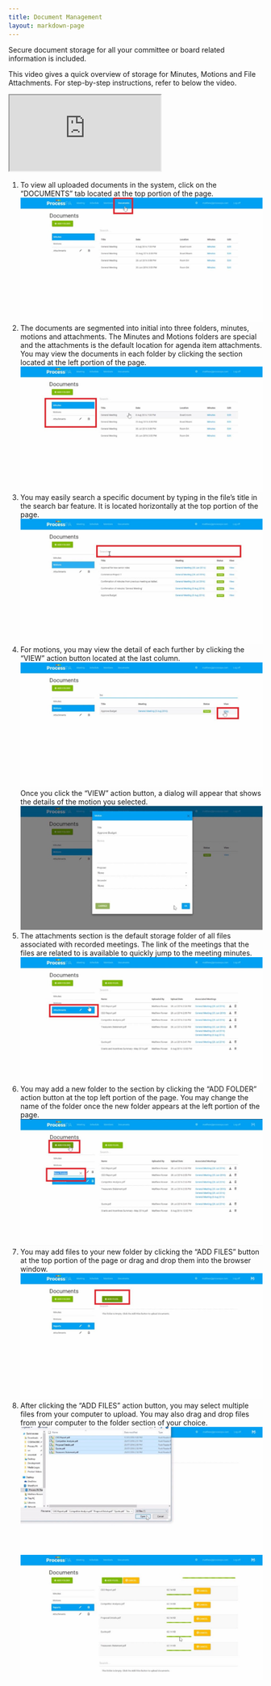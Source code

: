 ```yaml
---
title: Document Management
layout: markdown-page
---
```

Secure document storage for all your committee or board related information is included.

This video gives a quick overview of storage for Minutes, Motions and File Attachments. For step-by-step instructions, refer to below the video.

<div class="container my-5">
    <div class="embed-responsive embed-responsive-16by9">
        <iframe class="embed-responsive-item" src="https://www.youtube.com/embed/nDw7UKWmSV8" allowfullscreen></iframe>
    </div>
</div>

  1. To view all uploaded documents in the system, click on the “DOCUMENTS” tab located at the top portion of the page.  
    <img class="img-fluid" src="/content/pages/help/clip_image002-6.jpg" />
  2. The documents are segmented into initial into three folders, minutes, motions and attachments. The Minutes and Motions folders are special and the attachments is the default location for agenda item attachments. You may view the documents in each folder by clicking the section located at the left portion of the page.  
    <img class="img-fluid" src="/content/pages/help/clip_image004-6.jpg" />
  3. You may easily search a specific document by typing in the file’s title in the search bar feature. It is located horizontally at the top portion of the page.  
    <img class="img-fluid" src="/content/pages/help/clip_image006-5.jpg" />
  4. For motions, you may view the detail of each further by clicking the “VIEW” action button located at the last column.  
    <img class="img-fluid" src="/content/pages/help/clip_image008-3.jpg" />
    Once you click the “VIEW” action button, a dialog will appear that shows the details of the motion you selected.   
    <img class="img-fluid" src="/content/pages/help/clip_image010-2.jpg" />
  5. The attachments section is the default storage folder of all files associated with recorded meetings. The link of the meetings that the files are related to is available to quickly jump to the meeting minutes.  
    <img class="img-fluid" src="/content/pages/help/clip_image012-2.jpg" />
  6. You may add a new folder to the section by clicking the “ADD FOLDER” action button at the top left portion of the page. You may change the name of the folder once the new folder appears at the left portion of the page.  
    <img class="img-fluid" src="/content/pages/help/clip_image014-1.jpg" />
  7. You may add files to your new folder by clicking the “ADD FILES” button at the top portion of the page or drag and drop them into the browser window.   
    <img class="img-fluid" src="/content/pages/help/clip_image016-1.jpg" />
  8. After clicking the “ADD FILES” action button, you may select multiple files from your computer to upload. You may also drag and drop files from your computer to the folder section of your choice.  
    <img class="img-fluid" src="/content/pages/help/clip_image018-1.jpg" />
    <img class="img-fluid" src="/content/pages/help/clip_image020-1.jpg" />
